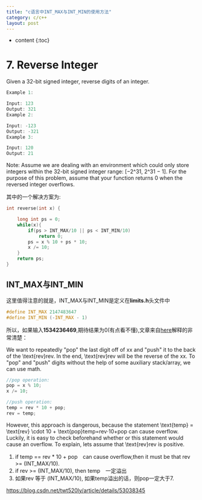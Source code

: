 ```yaml
---
title: "c语言中INT_MAX与INT_MIN的使用方法"
category: c/c++
layout: post
---
```

* content
{:toc}

# 7. Reverse Integer
Given a 32-bit signed integer, reverse digits of an integer.
```c
Example 1:

Input: 123
Output: 321
Example 2:

Input: -123
Output: -321
Example 3:

Input: 120
Output: 21
```
Note:
Assume we are dealing with an environment which could only store integers within the 32-bit signed integer range: [−2^31,  2^31 − 1]. For the purpose of this problem, assume that your function returns 0 when the reversed integer overflows.

其中的一个解决方案为:
```c
int reverse(int x) {

    long int ps = 0;
    while(x){
        if(ps > INT_MAX/10 || ps < INT_MIN/10)
            return 0;
        ps = x % 10 + ps * 10;
        x /= 10;
    }
    return ps;
}
```

## INT_MAX与INT_MIN
这里值得注意的就是，INT_MAX与INT_MIN是定义在**limits.h**头文件中
```c
#define INT_MAX 2147483647
#define INT_MIN (-INT_MAX - 1)
```
所以，如果输入**1534236469**,期待结果为0(有点看不懂),文章来自[here](https://blog.csdn.net/twt520ly/article/details/53038345)解释的非常清楚：

We want to repeatedly "pop" the last digit off of xx and "push" it to the back of the \text{rev}rev. In the end, \text{rev}rev will be the reverse of the xx.  To "pop" and "push" digits without the help of some auxiliary stack/array, we can use math.
```c
//pop operation:
pop = x % 10;
x /= 10;

//push operation:
temp = rev * 10 + pop;
rev = temp;
```
However, this approach is dangerous, because the statement \text{temp} = \text{rev} \cdot 10 + \text{pop}temp=rev⋅10+pop can cause overflow.
Luckily, it is easy to check beforehand whether or this statement would cause an overflow.
To explain, lets assume that \text{rev}rev is positive.

1. if temp == rev * 10 + pop　can cause overflow,then it must be that rev >= (INT_MAX/10).
2. if rev >= (INT_MAX/10), then temp　一定溢出
3. 如果rev 等于 (INT_MAX/10), 如果temp溢出的话，则pop一定大于7.

https://blog.csdn.net/twt520ly/article/details/53038345
